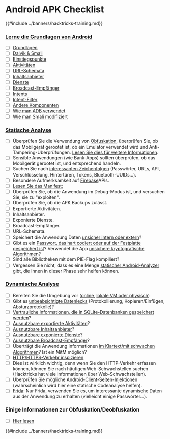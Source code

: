 # Android APK Checklist

{{#include ../banners/hacktricks-training.md}}


### [Lerne die Grundlagen von Android](android-app-pentesting/#2-android-application-fundamentals)

- [ ] [Grundlagen](android-app-pentesting/#fundamentals-review)
- [ ] [Dalvik & Smali](android-app-pentesting/#dalvik--smali)
- [ ] [Einstiegspunkte](android-app-pentesting/#application-entry-points)
- [ ] [Aktivitäten](android-app-pentesting/#launcher-activity)
- [ ] [URL-Schemata](android-app-pentesting/#url-schemes)
- [ ] [Inhaltsanbieter](android-app-pentesting/#services)
- [ ] [Dienste](android-app-pentesting/#services-1)
- [ ] [Broadcast-Empfänger](android-app-pentesting/#broadcast-receivers)
- [ ] [Intents](android-app-pentesting/#intents)
- [ ] [Intent-Filter](android-app-pentesting/#intent-filter)
- [ ] [Andere Komponenten](android-app-pentesting/#other-app-components)
- [ ] [Wie man ADB verwendet](android-app-pentesting/#adb-android-debug-bridge)
- [ ] [Wie man Smali modifiziert](android-app-pentesting/#smali)

### [Statische Analyse](android-app-pentesting/#static-analysis)

- [ ] Überprüfen Sie die Verwendung von [Obfuskation](android-checklist.md#some-obfuscation-deobfuscation-information), überprüfen Sie, ob das Mobilgerät gerootet ist, ob ein Emulator verwendet wird und Anti-Tampering-Überprüfungen. [Lesen Sie dies für weitere Informationen](android-app-pentesting/#other-checks).
- [ ] Sensible Anwendungen (wie Bank-Apps) sollten überprüfen, ob das Mobilgerät gerootet ist, und entsprechend handeln.
- [ ] Suchen Sie nach [interessanten Zeichenfolgen](android-app-pentesting/#looking-for-interesting-info) (Passwörter, URLs, API, Verschlüsselung, Hintertüren, Tokens, Bluetooth-UUIDs...).
- [ ] Besondere Aufmerksamkeit auf [Firebase](android-app-pentesting/#firebase)APIs.
- [ ] [Lesen Sie das Manifest:](android-app-pentesting/#basic-understanding-of-the-application-manifest-xml)
- [ ] Überprüfen Sie, ob die Anwendung im Debug-Modus ist, und versuchen Sie, sie zu "exploiten".
- [ ] Überprüfen Sie, ob die APK Backups zulässt.
- [ ] Exportierte Aktivitäten.
- [ ] Inhaltsanbieter.
- [ ] Exponierte Dienste.
- [ ] Broadcast-Empfänger.
- [ ] URL-Schemata.
- [ ] Speichert die Anwendung Daten [unsicher intern oder extern](android-app-pentesting/#insecure-data-storage)?
- [ ] Gibt es ein [Passwort, das hart codiert oder auf der Festplatte gespeichert ist](android-app-pentesting/#poorkeymanagementprocesses)? Verwendet die App [unsichere kryptografische Algorithmen](android-app-pentesting/#useofinsecureandordeprecatedalgorithms)?
- [ ] Sind alle Bibliotheken mit dem PIE-Flag kompiliert?
- [ ] Vergessen Sie nicht, dass es eine Menge [statischer Android-Analyzer](android-app-pentesting/#automatic-analysis) gibt, die Ihnen in dieser Phase sehr helfen können.

### [Dynamische Analyse](android-app-pentesting/#dynamic-analysis)

- [ ] Bereiten Sie die Umgebung vor ([online](android-app-pentesting/#online-dynamic-analysis), [lokale VM oder physisch](android-app-pentesting/#local-dynamic-analysis))
- [ ] Gibt es [unbeabsichtigte Datenlecks](android-app-pentesting/#unintended-data-leakage) (Protokollierung, Kopieren/Einfügen, Absturzprotokolle)?
- [ ] [Vertrauliche Informationen, die in SQLite-Datenbanken gespeichert werden](android-app-pentesting/#sqlite-dbs)?
- [ ] [Ausnutzbare exportierte Aktivitäten](android-app-pentesting/#exploiting-exported-activities-authorisation-bypass)?
- [ ] [Ausnutzbare Inhaltsanbieter](android-app-pentesting/#exploiting-content-providers-accessing-and-manipulating-sensitive-information)?
- [ ] [Ausnutzbare exponierte Dienste](android-app-pentesting/#exploiting-services)?
- [ ] [Ausnutzbare Broadcast-Empfänger](android-app-pentesting/#exploiting-broadcast-receivers)?
- [ ] Überträgt die Anwendung Informationen [im Klartext/mit schwachen Algorithmen](android-app-pentesting/#insufficient-transport-layer-protection)? Ist ein MitM möglich?
- [ ] [HTTP/HTTPS-Verkehr inspizieren](android-app-pentesting/#inspecting-http-traffic)
- [ ] Dies ist wirklich wichtig, denn wenn Sie den HTTP-Verkehr erfassen können, können Sie nach häufigen Web-Schwachstellen suchen (Hacktricks hat viele Informationen über Web-Schwachstellen).
- [ ] Überprüfen Sie mögliche [Android-Client-Seiten-Injektionen](android-app-pentesting/#android-client-side-injections-and-others) (wahrscheinlich wird hier eine statische Codeanalyse helfen).
- [ ] [Frida](android-app-pentesting/#frida): Nur Frida, verwenden Sie es, um interessante dynamische Daten aus der Anwendung zu erhalten (vielleicht einige Passwörter...).

### Einige Informationen zur Obfuskation/Deobfuskation

- [ ] [Hier lesen](android-app-pentesting/#obfuscating-deobfuscating-code)


{{#include ../banners/hacktricks-training.md}}
